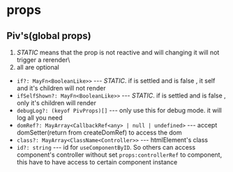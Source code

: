 # props

## Piv's(global props)

1. _STATIC_ means that the prop is not reactive and will changing it will not trigger a rerender\
2. all are optional

- `if?: MayFn<BooleanLike>>` --- _STATIC_. if is settled and is false , it self and it's children will not render
- `ifSelfShown?: MayFn<BooleanLike>>` --- _STATIC_. if is settled and is false , only it's children will render
- `debugLog?: (keyof PivProps)[]` --- only use this for debug mode. it will log all you need
- `domRef?: MayArray<CallbackRef<any> | null | undefined>` --- accept domSetter(return from createDomRef) to access the dom
- `class?: MayArray<ClassName<Controller>>` --- htmlElement's class
- `id?: string` --- id for `useComponentByID`. So others can access component's controller without set `props:controllerRef` to component, this have to have access to certain component instance
